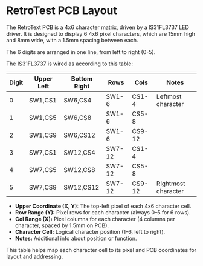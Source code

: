# RetroTest PCB Layout

The RetroText PCB is a 4x6 character matrix, driven by a IS31FL3737 LED driver. It is designed to display 6 4x6 pixel characters, which are 15mm high and 8mm wide, with a 1.5mm spacing between each.

The 6 digits are arranged in one line, from left to right (0-5).

The IS31FL3737 is wired as according to this table:

| Digit | Upper Left | Bottom Right | Rows   |  Cols  |  Notes               |
|-------|------------|--------------|--------|--------|----------------------|
| 0     | SW1,CS1    | SW6,CS4      | SW1-6  | CS1-4  | Leftmost character   |
| 1     | SW1,CS5    | SW6,CS8      | SW1-6  | CS5-8  |                      |
| 2     | SW1,CS9    | SW6,CS12     | SW1-6  | CS9-12 |                      |
| 3     | SW7,CS1    | SW12,CS4     | SW7-12 | CS1-4  |                      |
| 4     | SW7,CS5    | SW12,CS8     | SW7-12 | CS5-8  |                      |
| 5     | SW7,CS9    | SW12,CS12    | SW7-12 | CS9-12 | Rightmost character  |

- **Upper Coordinate (X, Y):** The top-left pixel of each 4x6 character cell.
- **Row Range (Y):** Pixel rows for each character (always 0–5 for 6 rows).
- **Col Range (X):** Pixel columns for each character (4 columns per character, spaced by 1.5mm on PCB).
- **Character Cell:** Logical character position (1–6, left to right).
- **Notes:** Additional info about position or function.
  
This table helps map each character cell to its pixel and PCB coordinates for layout and addressing.
